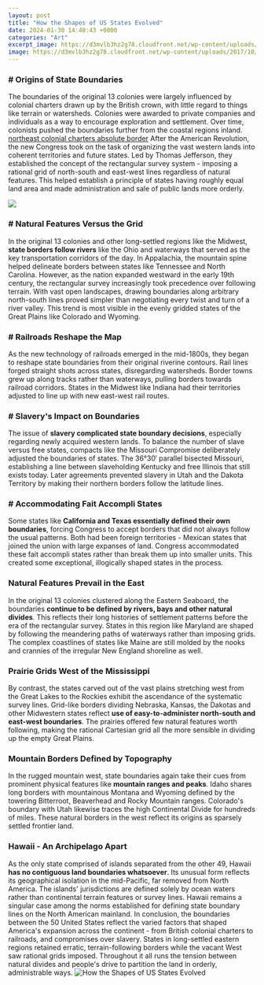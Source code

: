 ```yaml
---
layout: post
title: "How the Shapes of US States Evolved"
date: 2024-01-30 14:40:43 +0000
categories: "Art"
excerpt_image: https://d3mvlb3hz2g78.cloudfront.net/wp-content/uploads/2017/10/States_Shapesdreamstime_xl_7324219_1.jpg
image: https://d3mvlb3hz2g78.cloudfront.net/wp-content/uploads/2017/10/States_Shapesdreamstime_xl_7324219_1.jpg
---
```


### # Origins of State Boundaries
The boundaries of the original 13 colonies were largely influenced by colonial charters drawn up by the British crown, with little regard to things like terrain or watersheds. Colonies were awarded to private companies and individuals as a way to encourage exploration and settlement. Over time, colonists pushed the boundaries further from the coastal regions inland. 
[northeast colonial charters absolute border](https://yt.io.vn/collection/aldinger) 
After the American Revolution, the new Congress took on the task of organizing the vast western lands into coherent territories and future states. Led by Thomas Jefferson, they established the concept of the rectangular survey system - imposing a rational grid of north-south and east-west lines regardless of natural features. This helped establish a principle of states having roughly equal land area and made administration and sale of public lands more orderly.

![](https://247tempo.com/wp-content/uploads/2021/04/how-each-state-got-its-shape.jpg)
### # Natural Features Versus the Grid 
In the original 13 colonies and other long-settled regions like the Midwest, **state borders follow rivers** like the Ohio and waterways that served as the key transportation corridors of the day. In Appalachia, the mountain spine helped delineate borders between states like Tennessee and North Carolina. 
However, as the nation expanded westward in the early 19th century, the rectangular survey increasingly took precedence over following terrain. With vast open landscapes, drawing boundaries along arbitrary north-south lines proved simpler than negotiating every twist and turn of a river valley. This trend is most visible in the evenly gridded states of the Great Plains like Colorado and Wyoming.
### # Railroads Reshape the Map
As the new technology of railroads emerged in the mid-1800s, they began to reshape state boundaries from their original riverine contours. Rail lines forged straight shots across states, disregarding watersheds. Border towns grew up along tracks rather than waterways, pulling borders towards railroad corridors. States in the Midwest like Indiana had their territories adjusted to line up with new east-west rail routes.
### # Slavery's Impact on Boundaries 
The issue of **slavery complicated state boundary decisions**, especially regarding newly acquired western lands. To balance the number of slave versus free states, compacts like the Missouri Compromise deliberately adjusted the boundaries of states. The 36°30′ parallel bisected Missouri, establishing a line between slaveholding Kentucky and free Illinois that still exists today. Later agreements prevented slavery in Utah and the Dakota Territory by making their northern borders follow the latitude lines.
### # Accommodating Fait Accompli States 
Some states like **California and Texas essentially defined their own boundaries**, forcing Congress to accept borders that did not always follow the usual patterns. Both had been foreign territories - Mexican states that joined the union with large expanses of land. Congress accommodated these fait accompli states rather than break them up into smaller units. This created some exceptional, illogically shaped states in the process.
### Natural Features Prevail in the East 
In the original 13 colonies clustered along the Eastern Seaboard, the boundaries **continue to be defined by rivers, bays and other natural divides**. This reflects their long histories of settlement patterns before the era of the rectangular survey. States in this region like Maryland are shaped by following the meandering paths of waterways rather than imposing grids. The complex coastlines of states like Maine are still molded by the nooks and crannies of the irregular New England shoreline as well. 
### Prairie Grids West of the Mississippi
By contrast, the states carved out of the vast plains stretching west from the Great Lakes to the Rockies exhibit the ascendance of the systematic survey lines. Grid-like borders dividing Nebraska, Kansas, the Dakotas and other Midwestern states reflect **use of easy-to-administer north-south and east-west boundaries**. The prairies offered few natural features worth following, making the rational Cartesian grid all the more sensible in dividing up the empty Great Plains.
### Mountain Borders Defined by Topography
In the rugged mountain west, state boundaries again take their cues from prominent physical features like **mountain ranges and peaks**. Idaho shares long borders with mountainous Montana and Wyoming defined by the towering Bitterroot, Beaverhead and Rocky Mountain ranges. Colorado's boundary with Utah likewise traces the high Continental Divide for hundreds of miles. These natural borders in the west reflect its origins as sparsely settled frontier land.
### Hawaii - An Archipelago Apart 
As the only state comprised of islands separated from the other 49, Hawaii **has no contiguous land boundaries whatsoever**. Its unusual form reflects its geographical isolation in the mid-Pacific, far removed from North America. The islands' jurisdictions are defined solely by ocean waters rather than continental terrain features or survey lines. Hawaii remains a singular case among the norms established for defining state boundary lines on the North American mainland.
In conclusion, the boundaries between the 50 United States reflect the varied factors that shaped America's expansion across the continent - from British colonial charters to railroads, and compromises over slavery. States in long-settled eastern regions retained erratic, terrain-following borders while the vacant West saw rational grids imposed. Throughout it all runs the tension between natural divides and people's drive to partition the land in orderly, administrable ways.
![How the Shapes of US States Evolved](https://d3mvlb3hz2g78.cloudfront.net/wp-content/uploads/2017/10/States_Shapesdreamstime_xl_7324219_1.jpg)